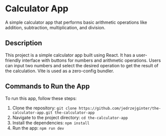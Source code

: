 # Calculator App

A simple calculator app that performs basic arithmetic operations like addition, subtraction, multiplication, and division.

## Description

This project is a simple calculator app built using React. It has a user-friendly interface with buttons for numbers and arithmetic operations. Users can input two numbers and select the desired operation to get the result of the calculation.
Vite is used as a zero-config bundler.

## Commands to Run the App

To run this app, follow these steps:

1. Clone the repository: `git clone https://github.com/jedrzejginter/the-calculator-app.git the-calculator-app`
2. Navigate to the project directory: `cd the-calculator-app`
3. Install the dependencies: `npm install`
4. Run the app: `npm run dev`
